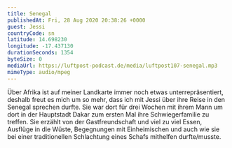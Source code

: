 ```yaml
---
title: Senegal
publishedAt: Fri, 28 Aug 2020 20:38:26 +0000
guest: Jessi
countryCode: sn
latitude: 14.698230
longitude: -17.437130
durationSeconds: 1354
byteSize: 0 
mediaUrl: https://luftpost-podcast.de/media/luftpost107-senegal.mp3
mimeType: audio/mpeg
---
```


Über Afrika ist auf meiner Landkarte immer noch etwas unterrepräsentiert, deshalb freut es mich um so mehr, dass ich mit Jessi über ihre Reise in den Senegal sprechen durfte. Sie war dort für drei Wochen mit ihrem Mann um dort in der Hauptstadt Dakar zum ersten Mal ihre Schwiegerfamilie zu treffen. Sie erzählt von der Gastfreundschaft und viel zu viel Essen, Ausflüge in die Wüste, Begegnungen mit Einheimischen und auch wie sie bei einer traditionellen Schlachtung eines Schafs mithelfen durfte/musste.
